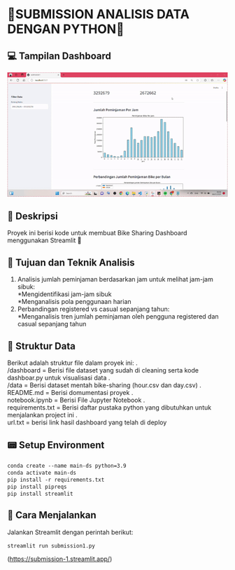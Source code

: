 # 🐍SUBMISSION ANALISIS DATA DENGAN PYTHON🐍

## 💻 Tampilan Dashboard
![Demo GIF](https://github.com/tianiayu/kumpulangif/blob/53998decabbe14648de4a65b8cdfdad1f427851f/Submission%201.gif)

## 📌 Deskripsi
Proyek ini berisi kode untuk membuat Bike Sharing Dashboard menggunakan Streamlit 👑

## 🎯 Tujuan dan Teknik Analisis
1. Analisis jumlah peminjaman berdasarkan jam untuk melihat jam-jam sibuk:
<br>*Mengidentifikasi jam-jam sibuk
<br>*Menganalisis pola penggunaan harian
2. Perbandingan registered vs casual sepanjang tahun:
<br>*Menganalisis tren jumlah peminjaman oleh pengguna registered dan casual sepanjang tahun

## 📂 Struktur Data
Berikut adalah struktur file dalam proyek ini:
.<br>/dashboard       = Berisi file dataset yang sudah di cleaning serta kode dashboar.py untuk visualisasi data
.<br>/data            = Berisi dataset mentah bike-sharing (hour.csv dan day.csv)
.<br>README.md        = Berisi domumentasi proyek 
.<br>notebook.ipynb   = Berisi File Jupyter Notebook
.<br>requirements.txt = Berisi daftar pustaka python yang dibutuhkan untuk menjalankan project ini
.<br>url.txt          = berisi link hasil dashboard yang telah di deploy

## 📟 Setup Environment
```
conda create --name main-ds python=3.9
conda activate main-ds
pip install -r requirements.txt
pip install pipreqs
pip install streamlit
```

## 🚀 Cara Menjalankan
Jalankan Streamlit dengan perintah berikut:
```
streamlit run submission1.py
```
(https://submission-1.streamlit.app/)
